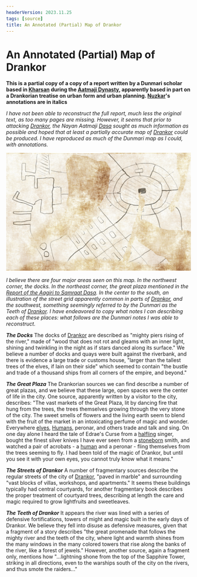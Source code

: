 ```yaml
---
headerVersion: 2023.11.25
tags: [source]
title: An Annotated (Partial) Map of Drankor
---
```

# An Annotated (Partial) Map of Drankor

**This is a partial copy of a copy of a report written by a Dunmari scholar based in [Kharsan](<../../../gazetteer/greater-dunmar/dunmari-basin/kharsan.md>) during the [Aatmaji Dynasty](<../../../groups/dunmari-dynasties/aatmaji-dynasty.md>), apparently based in part on a Drankorian treatise on urban form and urban planning. [Nuzkar](<../../../people/orcs/nuzkar.md>)'s annotations are in italics**

*I have not been able to reconstruct the full report, much less the original text, as too many pages are missing. However, it seems that prior to attacking [Drankor](<../../../history/drankorian-era/drankor.md>), the Nayan Aatmaji [Dasa](<../../../people/historical-figures/dunmari-rulers/dasa.md>) sought as much information as possible and hoped that at least a partially accurate map of [Drankor](<../../../history/drankorian-era/drankor.md>) could be produced. I have reproduced as much of the Dunmari map as I could, with annotations.*

![Drankor Map](../../../assets/drankor-map.png)

*I believe there are four major areas seen on this map. In the northwest corner, the docks. In the northeast corner, the great plaza mentioned in the [Report of the Aagiri to Samraat Dasa](<./report-of-the-aagiri-to-samraat-dasa.md>). In the center to the south, an illustration of the street grid apparently common in parts of [Drankor](<../../../history/drankorian-era/drankor.md>), and the southwest, something seemingly referred to by the Dunmari as the Teeth of [Drankor](<../../../history/drankorian-era/drankor.md>). I have endeavored to copy what notes I can describing each of these places: what follows are the Dunmari notes I was able to reconstruct.*

***The Docks***
The docks of [Drankor](<../../../history/drankorian-era/drankor.md>) are described as "mighty piers rising of the river," made of "wood that does not rot and gleams with an inner light, shining and twinkling in the night as if stars danced along its surface." We believe a number of docks and quays were built against the riverbank, and there is evidence a large trade or customs house, "larger than the tallest trees of the elves, if lain on their side" which seemed to contain "the bustle and trade of a thousand ships from all corners of the empire, and beyond."

***The Great Plaza***
The Drankorian sources we can find describe a number of great plazas, and we believe that these large, open spaces were the center of life in the city. One source, apparently written by a visitor to the city, describes: "The vast markets of the Great Plaza, lit by dancing fire that hung from the trees, the trees themselves growing through the very stone of the city. The sweet smells of flowers and the living earth seem to blend with the fruit of the market in an intoxicating perfume of magic and wonder. Everywhere [elves](<../../../species/elves.md>), [Humans](<../../../species/humans.md>), peronar, and others trade and talk and sing. On one day alone I heard the tale of Edrae's Curse from a [halfling](<../../../species/halflings.md>) singer, bought the finest silver knives I have ever seen from a [stoneborn](<../../../species/stoneborn.md>) smith, and watched a pair of acrobats - a [human](<../../../species/humans.md>) and a peronar - fling themselves from the trees seeming to fly. I had been told of the magic of Drankor, but until you see it with your own eyes, you cannot truly know what it means." 

***The Streets of Drankor***
A number of fragmentary sources describe the regular streets of the city of [Drankor](<../../../history/drankorian-era/drankor.md>), "paved in marble" and surrounding "vast blocks of villas, workshops, and apartments." It seems these buildings typically had central courtyards, for another fragmentary book describes the proper treatment of courtyard trees, describing at length the care and magic required to grow lightfruits and sweetleaves. 

***The Teeth of Drankor***
It appears the river was lined with a series of defensive fortifications, towers of might and magic built in the early days of Drankor. We believe they fell into disuse as defensive measures, given that a fragment of a story describes "the great promenade that follows the mighty river and the teeth of the city, where light and warmth shines from the many windows in the many colored towers that rise along the banks of the river, like a forest of jewels." However, another source, again a fragment only, mentions how "...lightning shone from the top of the Sapphire Tower, striking in all directions, even to the warships south of the city on the rivers, and thus smote the raiders..."

